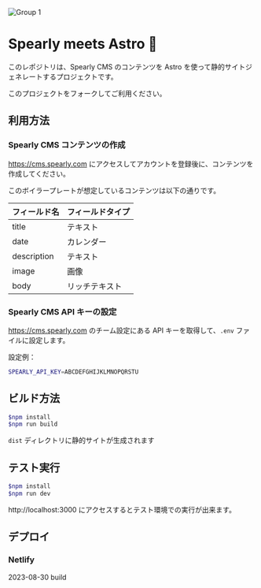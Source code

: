 ![Group 1](https://user-images.githubusercontent.com/3241026/206891849-a1373663-7ce8-4f57-a416-c506fb0d351f.png)


# Spearly meets Astro 🚀

このレポジトリは、Spearly CMS のコンテンツを Astro を使って静的サイトジェネレートするプロジェクトです。

このプロジェクトをフォークしてご利用ください。

## 利用方法

### Spearly CMS コンテンツの作成

https://cms.spearly.com にアクセスしてアカウントを登録後に、コンテンツを作成してください。

このボイラープレートが想定しているコンテンツは以下の通りです。

| フィールド名 | フィールドタイプ |
| - | - |
| title | テキスト |
| date | カレンダー |
| description | テキスト |
| image | 画像 |
| body | リッチテキスト |

### Spearly CMS API キーの設定

https://cms.spearly.com のチーム設定にある API キーを取得して、`.env` ファイルに設定します。

設定例：

```bash
SPEARLY_API_KEY=ABCDEFGHIJKLMNOPQRSTU
```

## ビルド方法

```bash
$npm install
$npm run build
```

`dist` ディレクトリに静的サイトが生成されます

## テスト実行

```bash
$npm install
$npm run dev
```

http://localhost:3000 にアクセスするとテスト環境での実行が出来ます。

## デプロイ

### Netlify

2023-08-30 build
